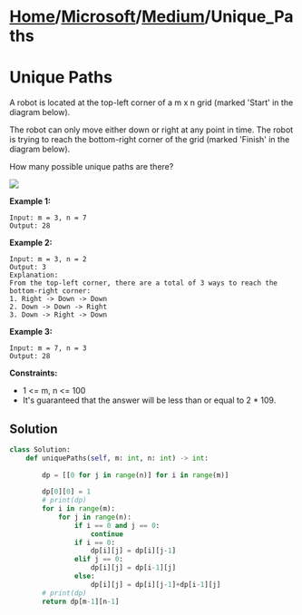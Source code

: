 # [Home](./../../..)/[Microsoft](./../..)/[Medium](./..)/Unique_Paths
<h1>Unique Paths</h1>

<p>
A robot is located at the top-left corner of a m x n grid (marked 'Start' in the diagram below).

The robot can only move either down or right at any point in time. The robot is trying to reach the bottom-right corner of the grid (marked 'Finish' in the diagram below).

How many possible unique paths are there?

<img src="https://assets.leetcode.com/uploads/2018/10/22/robot_maze.png">

</p>

<b>Example 1:</b>

    Input: m = 3, n = 7
    Output: 28
    
<b>Example 2:</b>

    Input: m = 3, n = 2
    Output: 3
    Explanation:
    From the top-left corner, there are a total of 3 ways to reach the bottom-right corner:
    1. Right -> Down -> Down
    2. Down -> Down -> Right
    3. Down -> Right -> Down
    
<b>Example 3:</b>

    Input: m = 7, n = 3
    Output: 28

<b>Constraints:</b>

- 1 <= m, n <= 100
- It's guaranteed that the answer will be less than or equal to 2 * 109.

<h2>Solution</h2>

```python
class Solution:
    def uniquePaths(self, m: int, n: int) -> int:
        
        dp = [[0 for j in range(n)] for i in range(m)]
        
        dp[0][0] = 1
        # print(dp)
        for i in range(m):
            for j in range(n):
                if i == 0 and j == 0:
                    continue
                if i == 0:
                    dp[i][j] = dp[i][j-1]
                elif j == 0:
                    dp[i][j] = dp[i-1][j]
                else:
                    dp[i][j] = dp[i][j-1]+dp[i-1][j]
        # print(dp)
        return dp[m-1][n-1]
```
